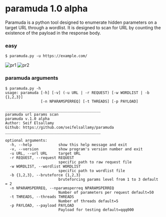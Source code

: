 # paramuda 1.0 alpha
Paramuda is a python tool designed to enumerate hidden parameters on a target URL through a wordlist. It is designed to scan for URL by counting the existence of the payload in the response body. 

### easy
```
$ paramuda.py -u https://example.com/
```
![pr1](https://user-images.githubusercontent.com/11223632/68149146-01881580-ff46-11e9-87e4-9e96fb79c704.png)
![pr2](https://user-images.githubusercontent.com/11223632/68148717-334cac80-ff45-11e9-9c5f-8b2bebbcbb7b.png)

### paramuda arguments 
```
$ paramuda.py -h
usage: paramuda [-h] [-v] (-u URL | -r REQUEST) [-w WORDLIST | -b {1,2,3}]
                [-n NPARAMSPERREQ] [-t THREADS] [-p PAYLOAD]

___________________________________________
paramuda url params scan
paramuda v.1.0 alpha
Author: Seif Elsallamy
Github: https://github.com/seifelsallamy/paramuda
___________________________________________

optional arguments:
  -h, --help            show this help message and exit
  -v, --version         show program's version number and exit
  -u URL, --url URL     target URL
  -r REQUEST, --request REQUEST
                        specific path to raw request file
  -w WORDLIST, --wordlist WORDLIST
                        specific path to wordlist file
  -b {1,2,3}, --bruteforce {1,2,3}
                        bruteforcing params level from 1 to 3 default = 2
  -n NPARAMSPERREQ, --nparamsperreq NPARAMSPERREQ
                        Number of parameters per request default=50
  -t THREADS, --threads THREADS
                        Number of threads default=5
  -p PAYLOAD, --payload PAYLOAD
                        Payload for testing default=qqq000

```
